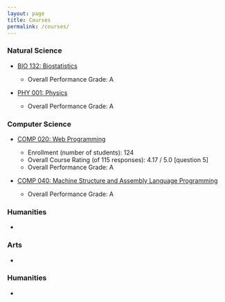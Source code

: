 ```yaml
---
layout: page
title: Courses
permalink: /courses/
---
```


### Natural Science
* [BIO 132: Biostatistics](https://ase.tufts.edu/biology/courses/)
    * Overall Performance Grade: A
    
* [PHY 001: Physics](http://as.tufts.edu/physics/courses)
    * Overall Performance Grade: A

### Computer Science
* [COMP 020: Web Programming](http://www.cs.tufts.edu/comp/20/)
    * Enrollment (number of students): 124
    * Overall Course Rating (of 115 responses): 4.17 / 5.0 [question 5]
    * Overall Performance Grade: A

* [COMP 040: Machine Structure and Assembly Language Programming](https://www.cs.tufts.edu/comp/40/)
    * Overall Performance Grade: A

### Humanities
* 

### Arts
* 

### Humanities
* 
